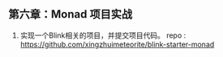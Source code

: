 ## 第六章：Monad 项目实战

1. 实现一个Blink相关的项目，并提交项目代码。
    repo : https://github.com/xingzhuimeteorite/blink-starter-monad